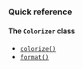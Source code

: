 ### Quick reference

#### The `Colorizer` class

-   [`colorize()`](#colorizer.colorize)
-   [`format()`](#colorizer.format)
